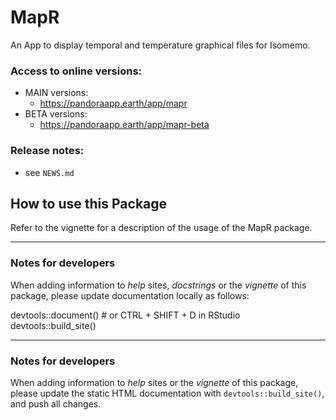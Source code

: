 # MapR
An App to display temporal and temperature graphical files for Isomemo.

### Access to online versions:
- MAIN versions:
  - https://pandoraapp.earth/app/mapr 
- BETA versions:
  - https://pandoraapp.earth/app/mapr-beta

### Release notes:
- see `NEWS.md`

## How to use this Package

Refer to the vignette for a description of the usage of the MapR package.

----

### Notes for developers

When adding information to _help_ sites, _docstrings_ or the _vignette_ of this package, 
please update documentation locally as follows:

devtools::document() # or CTRL + SHIFT + D in RStudio
devtools::build_site()

----

### Notes for developers

When adding information to _help_ sites or the _vignette_ of this package, please update the static HTML documentation with `devtools::build_site()`, and push all changes.
